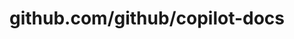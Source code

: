 ---
layout: post
title: github.com/github/copilot-docs
categories: link
tags: [انگلیسی, گیت‌هاب, برنامه‌نویسی]
---